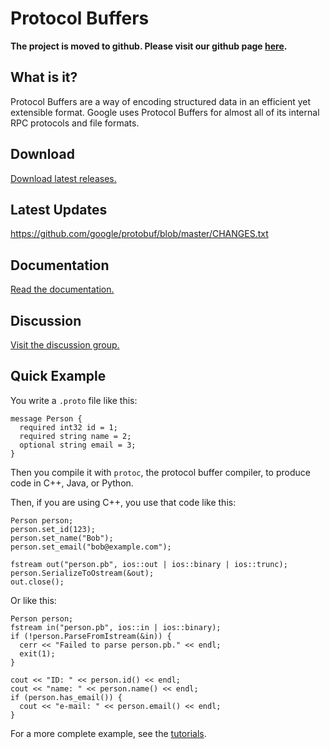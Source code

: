 # Protocol Buffers #

**The project is moved to github. Please visit our github page [here](https://github.com/google/protobuf/).**

## What is it? ##

Protocol Buffers are a way of encoding structured data in an efficient yet extensible format.  Google uses Protocol Buffers for almost all of its internal RPC protocols and file formats.

## Download ##

[Download latest releases.](https://github.com/google/protobuf/releases)

## Latest Updates ##

https://github.com/google/protobuf/blob/master/CHANGES.txt

## Documentation ##

[Read the documentation.](https://developers.google.com/protocol-buffers/docs/overview)

## Discussion ##

[Visit the discussion group.](http://groups.google.com/group/protobuf)

## Quick Example ##

You write a `.proto` file like this:

```
message Person {
  required int32 id = 1;
  required string name = 2;
  optional string email = 3;
}
```

Then you compile it with `protoc`, the protocol buffer compiler, to produce code in C++, Java, or Python.

Then, if you are using C++, you use that code like this:

```
Person person;
person.set_id(123);
person.set_name("Bob");
person.set_email("bob@example.com");

fstream out("person.pb", ios::out | ios::binary | ios::trunc);
person.SerializeToOstream(&out);
out.close();
```

Or like this:

```
Person person;
fstream in("person.pb", ios::in | ios::binary);
if (!person.ParseFromIstream(&in)) {
  cerr << "Failed to parse person.pb." << endl;
  exit(1);
}

cout << "ID: " << person.id() << endl;
cout << "name: " << person.name() << endl;
if (person.has_email()) {
  cout << "e-mail: " << person.email() << endl;
}
```

For a more complete example, see the [tutorials](https://developers.google.com/protocol-buffers/docs/tutorials).